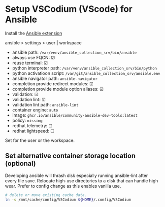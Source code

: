 # Setup VSCodium (VScode) for Ansible
Install the [Ansible extension](https://marketplace.visualstudio.com/items?itemName=redhat.ansible)

ansible > settings > user | workspace
* ansible path: `/var/venv/ansible_collection_srv/bin/ansible`
* always use FQCN: ☑
* reuse terminal: ☑
* python interpreter path: `/var/venv/ansible_collection_srv/bin/python`
* python activatioon script: `/var/git/ansible_collection_srv/ansible.env`
* ansible navigator path: `ansible-navigator`
* completion provide redirect modules: ☑
* completion provide module option aliases: ☑
* validation: ☑
* validation lint: ☑
* validation lint path: `ansible-lint`
* container engine: `auto`
* image: `ghcr.io/ansible/community-ansible-dev-tools:latest`
* policy: `missing`
* redhat telemetry: ☐
* redhat lightspeed: ☐

Set for the user or the workspace.

## Set alternative container storage location (optional)
Developing ansible will thrash disk especially running ansible-lint after every
file save. Relocate high-use directories to a disk that can handle
high wear. Prefer to config change as this enables vanilla use.

``` bash
# delete or move existing cache data.
ln -s /mnt/cache/config/VSCodium ${HOME}/.config/VSCodium
```